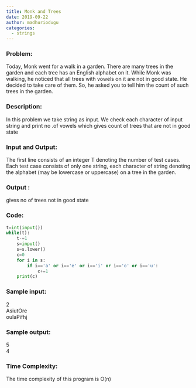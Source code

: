 ```yaml
---
title: Monk and Trees
date: 2019-09-22
author: madhuriodugu
categories:
  - strings
---
```


### Problem:
Today, Monk went for a walk in a garden. There are many trees in the garden and
each tree has an English alphabet on it. While Monk was walking, he noticed that all
trees with vowels on it are not in good state. He decided to take care of them. So, he
asked you to tell him the count of such trees in the garden.

### Description:
In this problem we take string as input. We check each character of input string
and print no .of vowels which gives count of trees that are not in good state
### Input and Output:
The first line consists of an integer T denoting the number of test cases.
Each test case consists of only one string, each character of string denoting the
alphabet (may be lowercase or uppercase) on a tree in the garden.
### Output : 
gives no of trees not in good state
### Code:
```python
t=int(input())
while(t):
    t-=1
    s=input()
    s=s.lower()
    c=0
    for i in s:
        if i=='a' or i=='e' or i=='i' or i=='o' or i=='u':
            c+=1
    print(c)

```
### Sample input:
2<br />
AsiutOre<br />
ouIaPifhj
### Sample output:
5<br />
4

### Time Complexity:
The time complexity of this program is O(n)
